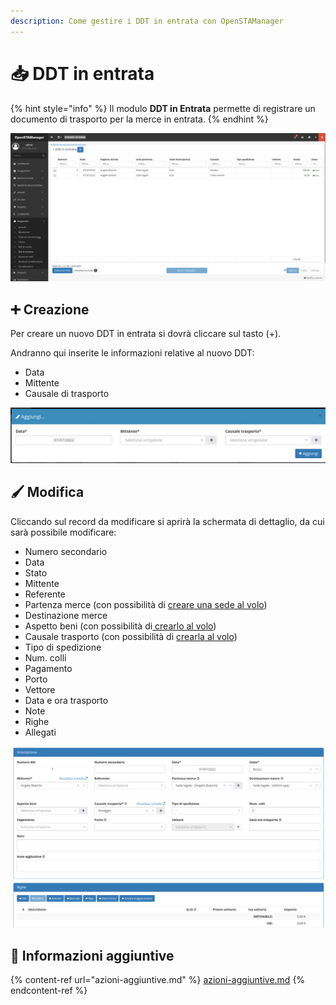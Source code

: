 ```yaml
---
description: Come gestire i DDT in entrata con OpenSTAManager
---
```


# 📥 DDT in entrata

{% hint style="info" %}
Il modulo **DDT in Entrata** permette di registrare un documento di trasporto per la merce in entrata.
{% endhint %}

![](<../../../../.gitbook/assets/image (196).png>)

## ➕ Creazione

Per creare un nuovo DDT in entrata si dovrà cliccare sul tasto (+).

Andranno qui inserite le informazioni relative al nuovo DDT:

* Data
* Mittente
* Causale di trasporto

![](<../../../../.gitbook/assets/image (638).png>)

## 🖌️ Modifica

Cliccando sul record da modificare si aprirà la schermata di dettaglio, da cui sarà possibile modificare:

* Numero secondario
* Data
* Stato
* Mittente
* Referente
* Partenza merce (con possibilità di [creare una sede al volo](https://docs.openstamanager.com/modules/attivita/creazione#creazione-di-record-al-volo))
* Destinazione merce
* Aspetto beni (con possibilità di[ crearlo al volo](https://docs.openstamanager.com/modules/attivita/creazione#creazione-di-record-al-volo))
* Causale trasporto (con possibilità di [crearla al volo](https://docs.openstamanager.com/modules/attivita/creazione#creazione-di-record-al-volo))
* Tipo di spedizione
* Num. colli
* Pagamento
* Porto
* Vettore
* Data e ora trasporto
* Note
* Righe
* Allegati

![](<../../../../.gitbook/assets/image (207).png>)

## 🔽 Informazioni aggiuntive

{% content-ref url="azioni-aggiuntive.md" %}
[azioni-aggiuntive.md](azioni-aggiuntive.md)
{% endcontent-ref %}
